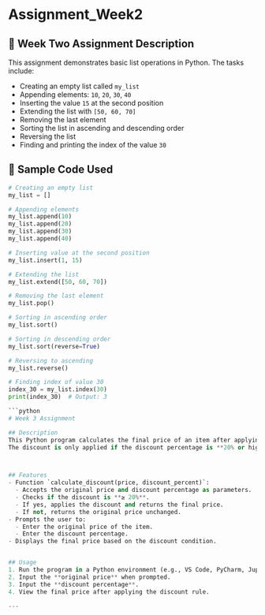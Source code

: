 # Assignment_Week2

## 📘 Week Two Assignment Description

This assignment demonstrates basic list operations in Python. The tasks include:

- Creating an empty list called `my_list`
- Appending elements: `10`, `20`, `30`, `40`
- Inserting the value `15` at the second position
- Extending the list with `[50, 60, 70]`
- Removing the last element
- Sorting the list in ascending and descending order
- Reversing the list
- Finding and printing the index of the value `30`

## 🧠 Sample Code Used

```python
# Creating an empty list
my_list = []

# Appending elements
my_list.append(10)
my_list.append(20)
my_list.append(30)
my_list.append(40)

# Inserting value at the second position
my_list.insert(1, 15)

# Extending the list
my_list.extend([50, 60, 70])

# Removing the last element
my_list.pop()

# Sorting in ascending order
my_list.sort()

# Sorting in descending order
my_list.sort(reverse=True)

# Reversing to ascending
my_list.reverse()

# Finding index of value 30
index_30 = my_list.index(30)
print(index_30)  # Output: 3

```python
# Week 3 Assignment

## Description
This Python program calculates the final price of an item after applying a discount.  
The discount is only applied if the discount percentage is **20% or higher**; otherwise, the original price is returned without any change.



## Features
- Function `calculate_discount(price, discount_percent)`:
  - Accepts the original price and discount percentage as parameters.
  - Checks if the discount is **≥ 20%**.
  - If yes, applies the discount and returns the final price.
  - If not, returns the original price unchanged.
- Prompts the user to:
  - Enter the original price of the item.
  - Enter the discount percentage.
- Displays the final price based on the discount condition.


## Usage
1. Run the program in a Python environment (e.g., VS Code, PyCharm, Jupyter Notebook, or terminal).
2. Input the **original price** when prompted.
3. Input the **discount percentage**.
4. View the final price after applying the discount rule.

---

